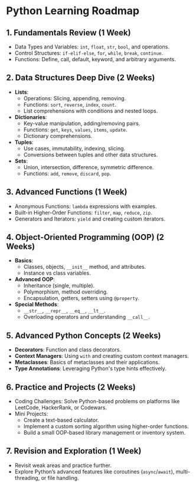 
# Python Learning Roadmap

## 1. Fundamentals Review (1 Week)
- Data Types and Variables: `int`, `float`, `str`, `bool`, and operations.
- Control Structures: `if-elif-else`, `for`, `while`, `break`, `continue`.
- Functions: Define, call, default, keyword, and arbitrary arguments.

## 2. Data Structures Deep Dive (2 Weeks)
- **Lists**:
  - Operations: Slicing, appending, removing.
  - Functions: `sort`, `reverse`, `index`, `count`.
  - List comprehensions with conditions and nested loops.
- **Dictionaries**:
  - Key-value manipulation, adding/removing pairs.
  - Functions: `get`, `keys`, `values`, `items`, `update`.
  - Dictionary comprehensions.
- **Tuples**:
  - Use cases, immutability, indexing, slicing.
  - Conversions between tuples and other data structures.
- **Sets**:
  - Union, intersection, difference, symmetric difference.
  - Functions: `add`, `remove`, `discard`, `pop`.

## 3. Advanced Functions (1 Week)
- Anonymous Functions: `lambda` expressions with examples.
- Built-in Higher-Order Functions: `filter`, `map`, `reduce`, `zip`.
- Generators and Iterators: `yield` and creating custom iterators.

## 4. Object-Oriented Programming (OOP) (2 Weeks)
- **Basics**:
  - Classes, objects, `__init__` method, and attributes.
  - Instance vs class variables.
- **Advanced OOP**:
  - Inheritance (single, multiple).
  - Polymorphism, method overriding.
  - Encapsulation, getters, setters using `@property`.
- **Special Methods**:
  - `__str__`, `__repr__`, `__eq__`, `__lt__`.
  - Overloading operators and understanding `__call__`.

## 5. Advanced Python Concepts (2 Weeks)
- **Decorators**: Function and class decorators.
- **Context Managers**: Using `with` and creating custom context managers.
- **Metaclasses**: Basics of metaclasses and their applications.
- **Type Annotations**: Leveraging Python's type hints effectively.

## 6. Practice and Projects (2 Weeks)
- Coding Challenges: Solve Python-based problems on platforms like LeetCode, HackerRank, or Codewars.
- Mini Projects:
  - Create a text-based calculator.
  - Implement a custom sorting algorithm using higher-order functions.
  - Build a small OOP-based library management or inventory system.

## 7. Revision and Exploration (1 Week)
- Revisit weak areas and practice further.
- Explore Python’s advanced features like coroutines (`async`/`await`), multi-threading, or file handling.
